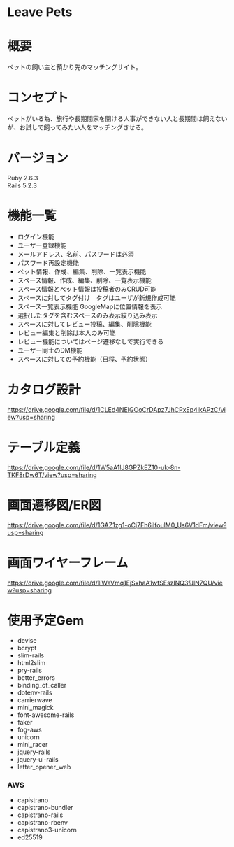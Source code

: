 # Leave Pets
# 概要
ペットの飼い主と預かり先のマッチングサイト。

# コンセプト
ペットがいる為、旅行や長期間家を開ける人事ができない人と長期間は飼えないが、お試しで飼ってみたい人をマッチングさせる。

# バージョン
Ruby 2.6.3  
Rails 5.2.3

# 機能一覧
- ログイン機能
- ユーザー登録機能
- メールアドレス、名前、パスワードは必須
- パスワード再設定機能
- ペット情報、作成、編集、削除、一覧表示機能
- スペース情報、作成、編集、削除、一覧表示機能
- スペース情報とペット情報は投稿者のみCRUD可能
- スペースに対してタグ付け　タグはユーザが新規作成可能
- スペース一覧表示機能	GoogleMapに位置情報を表示
- 選択したタグを含むスペースのみ表示絞り込み表示
- スペースに対してレビュー投稿、編集、削除機能
- レビュー編集と削除は本人のみ可能
- レビュー機能についてはページ遷移なしで実行できる
- ユーザー同士のDM機能
- スペースに対しての予約機能（日程、予約状態）

# カタログ設計
https://drive.google.com/file/d/1CLEd4NEIGOoCrDApz7JhCPxEp4ikAPzC/view?usp=sharing

# テーブル定義
https://drive.google.com/file/d/1W5aA1lJ8GPZkEZ10-uk-8n-TKF8rDw6T/view?usp=sharing

# 画面遷移図/ER図
https://drive.google.com/file/d/1GAZ1zg1-oCj7Fh6iIfoulM0_Us6V1dFm/view?usp=sharing

# 画面ワイヤーフレーム
https://drive.google.com/file/d/1iWaVmq1EjSxhaA1wfSEszlNQ3fJlN7QU/view?usp=sharing

# 使用予定Gem
- devise
- bcrypt
- slim-rails
- html2slim
- pry-rails
- better_errors
- binding_of_caller
- dotenv-rails
- carrierwave
- mini_magick
- font-awesome-rails
- faker
- fog-aws
- unicorn
- mini_racer
- jquery-rails
- jquery-ui-rails
- letter_opener_web
### AWS
- capistrano
- capistrano-bundler
- capistrano-rails
- capistrano-rbenv
- capistrano3-unicorn
- ed25519